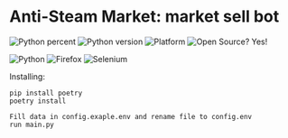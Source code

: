 # Anti-Steam Market: market sell bot

![Python percent](https://img.shields.io/github/languages/top/Counter0021/steam-market-bot)
![Python version](https://img.shields.io/badge/python-3.9.5-green)
![Platform](https://img.shields.io/badge/os-linux_ubuntu-red)
![Open Source? Yes!](https://badgen.net/badge/Open%20Source%20%3F/Yes%21/blue?icon=github)

![Python](https://img.shields.io/badge/Python-3776AB?style=for-the-badge&logo=python&logoColor=white)
![Firefox](https://img.shields.io/badge/Firefox_Browser-FF7139?style=for-the-badge&logo=Firefox-Browser&logoColor=white)
![Selenium](https://img.shields.io/badge/Selenium-43B02A?style=for-the-badge&logo=Selenium&logoColor=white)

Installing:

    pip install poetry
    poetry install

    Fill data in config.exaple.env and rename file to config.env
    run main.py
